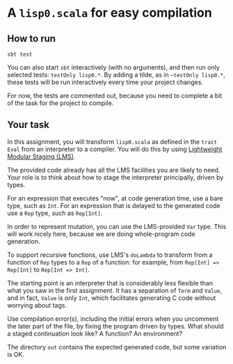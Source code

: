 # A `lisp0.scala` for easy compilation

## How to run

`sbt test`

You can also start `sbt` interactively (with no arguments), and then
run only selected tests: `testOnly lisp0.*`. By adding a tilde, as in
`~testOnly lisp0.*`, these tests will be run interactively every time
your project changes.

For now, the tests are commented out, because you need to complete a
bit of the task for the project to compile.

## Your task

In this assignment, you will transform `lisp0.scala` as defined in the
`trait Eval` from an interpreter to a compiler. You will do this by
using [Lightweight Modular Staging (LMS)](http://scala-lms.github.io).

The provided code already has all the LMS facilities you are likely to
need. Your role is to think about how to stage the interpreter
principally, driven by types.

For an expression that executes "now", at code generation time, use a
bare type, such as `Int`. For an expression that is delayed to the
generated code use a `Rep` type, such as `Rep[Int]`.

In order to represent mutation, you can use the LMS-provided `Var`
type. This will work nicely here, because we are doing whole-program
code generation.

To support recursive functions, use LMS's `doLambda` to transform from a function of `Rep` types to a `Rep` of a function: for example, from `Rep[Int] => Rep[Int]` to `Rep[Int => Int]`.

The starting point is an interpreter that is considerably less
flexible than what you saw in the first assignment. It has a
separation of `Term` and `Value`, and in fact, `Value` is only `Int`,
which facilitates generating C code without worrying about tags.

Use compilation error(s), including the initial errors when you
uncomment the later part of the file, by fixing the program driven by
types. What should a staged continuation look like? A function?
An environment?

The directory `out` contains the expected generated code, but some
variation is OK.
